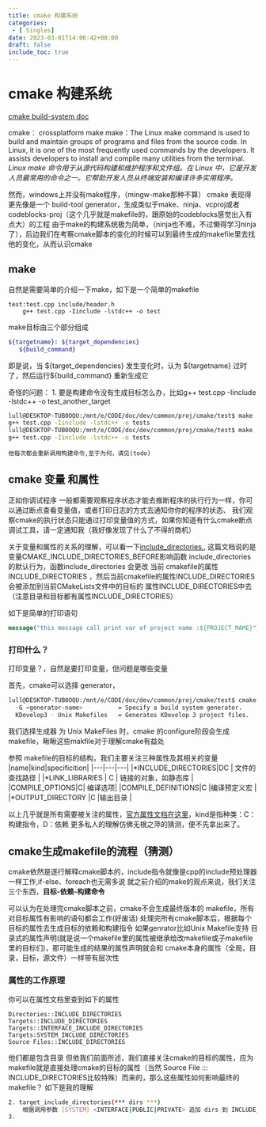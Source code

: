 ```yaml
---
title: cmake 构建系统
categories: 
 - [ Singles]
date: 2023-03-01T14:06:42+08:00
draft: false
include_toc: true
---
```

# cmake 构建系统

[cmake build-system doc](https://cmake.org/cmake/help/latest/manual/cmake-buildsystem.7.html)

cmake： crossplatform make
make：The Linux make command is used to build and maintain groups of programs and files from the source code. In Linux, it is one of the most frequently used commands by the developers. It assists developers to install and compile many utilities from the terminal. *Linux make 命令用于从源代码构建和维护程序和文件组。在 Linux 中，它是开发人员最常用的命令之一。它帮助开发人员从终端安装和编译许多实用程序。*

然而，windows上并没有make程序，（mingw-make那种不算）
cmake 表现得更先像是一个 build-tool generator，生成类似于make、ninja、vcproj或者codeblocks-proj（这个几乎就是makefile的，跟原始的codeblocks感觉出入有点大）的工程
由于make的构建系统极为简单，（ninja也不难，不过懒得学习ninja了），后边我们在考察cmake脚本的变化的时候可以到最终生成的makefile里去找他的变化，从而认识cmake

## make
自然是需要简单的介绍一下make，如下是一个简单的makefile

```make
test:test.cpp include/header.h
	g++ test.cpp -Iinclude -lstdc++ -o test
```
make目标由三个部分组成
```bash
${targetname}: ${target_dependencies}
   ${build_command}
```
即是说，当 \${target_dependencies} 发生变化时，认为 \${targetname} 过时了，然后运行\${build_command} 重新生成它

奇怪的问题：
    1. 要是构建命令没有生成目标怎么办，比如g++ test.cpp -Iinclude -lstdc++ -o test_another_target
```bash
lull@DESKTOP-TUB0OQU:/mnt/e/CODE/doc/dev/common/proj/cmake/test$ make
g++ test.cpp -Iinclude -lstdc++ -o tests
lull@DESKTOP-TUB0OQU:/mnt/e/CODE/doc/dev/common/proj/cmake/test$ make
g++ test.cpp -Iinclude -lstdc++ -o tests
```
    他每次都会重新调用构建命令,至于为何，请见(todo)


## cmake 变量 和属性
正如你调试程序 一般都需要观察程序状态才能去推断程序的执行行为一样，你可以通过断点查看变量值，或者打印日志的方式去通知你你的程序的状态、
我们观察cmake的执行状态只能通过打印变量值的方式，如果你知道有什么cmake断点调试工具，请一定通知我（我好像发现了什么了不得的商机）

关于变量和属性的关系的理解，可以看一下[include_directories.](https://cmake.org/cmake/help/latest/command/include_directories.html#command:include_directories), 这篇文档说的是变量CMAKE_INCLUDE_DIRECTORIES_BEFORE影响函数 include_directories 的默认行为，函数include_directories 会更改 当前 cmakefile的属性INCLUDE_DIRECTORIES ，然后当前cmakefile的属性INCLUDE_DIRECTORIES会被添加到当前CMakeLists文件中的目标的 属性INCLUDE_DIRECTORIES中去（注意目录和目标都有属性INCLUDE_DIRECTORIES）

如下是简单的打印语句
```cmake
message("this message call print var of project name :${PROJECT_MAME}")
```
### 打印什么？
打印变量？，自然是要打印变量，但问题是哪些变量

首先，cmake可以选择 generator，
```bash
lull@DESKTOP-TUB0OQU:/mnt/e/CODE/doc/dev/common/proj/cmake/test$ cmake --help |grep generator
  -G <generator-name>          = Specify a build system generator.
  KDevelop3 - Unix Makefiles   = Generates KDevelop 3 project files.
```
我们选择生成器 为 Unix MakeFiles 时，cmake 的configure阶段会生成makefile，瞅瞅这些makfile对于理解cmake有益处

参照 makefile的目标的结构，我们主要关注三种属性及其相关的变量
|name|kind|specificition|
|---|---|---|
|*INCLUDE_DIRECTORIES|DC | 文件的查找路径 |
|*LINK_LIBRARIES  | C |  链接的对象，如静态库  |
|COMPILE_OPTIONS|C| 编译选项|
|COMPILE_DEFINITIONS|C  |编译预定义宏   |
|*OUTPUT_DIRECTORY  |C  |输出目录   |

以上几乎就是所有需要被关注的属性，[官方属性文档在这里](https://cmake.org/cmake/help/latest/manual/cmake-properties.7.html)，kind是指种类：C：构建指令，D：依赖
更多私人的理解仿佛无根之萍的猜测，便不先拿出来了。

## cmake生成makefile的流程（猜测）

cmake依然是逐行解释cmake脚本的，include指令就像是cpp的include预处理器一样工作,if-else、foreach也无需多说
就之前介绍的make的观点来说，我们关注三个东西，**目标-依赖-构建命令**

可以认为在处理完cmake脚本之前，cmake不会生成最终版本的 makefile，所有对目标属性有影响的语句都会工作(好废话)
处理完所有cmake脚本后，根据每个目标的属性去生成目标的依赖和构建指令
如果genrator比如Unix Makefile支持 目录式的属性声明(就是说一个makefile里的属性被继承给改makefile或子makefile里的目标们)，那可能生成的结果的属性声明就会和 cmake本身的属性（全局，目录，目标，源文件）一样带有层次性

### 属性的工作原理

你可以在属性文档里查到如下的属性
```
Directories::INCLUDE_DIRECTORIES
Targets::INCLUDE_DIRECTORIES
Targets::INTERFACE_INCLUDE_DIRECTORIES
Targets:SYSTEM_INCLUDE_DIRECTORIES
Source Files::INCLUDE_DIRECTORIES
```
他们都是包含目录
但依我们前面所述，我们直接关注cmake的目标的属性，应为makefile就是直接处理cmake的目标的属性（当然 Source File ::: INCLUDE_DIRECTORIES比较特殊）而来的，那么这些属性如何影响最终的makefile？ 如下是我的理解
```bash
2. target_include_directories(*** dirs ***)
    根据调用参数 [SYSTEM] <INTERFACE|PUBLIC|PRIVATE> 追加 dirs 到 INCLUDE_DIRECTORIES | INTERFACE_INCLUDE_DIRECTORIES | INTERFACE_SYSTEM_INCLUDE_DIRECTORIES
3. 

```
